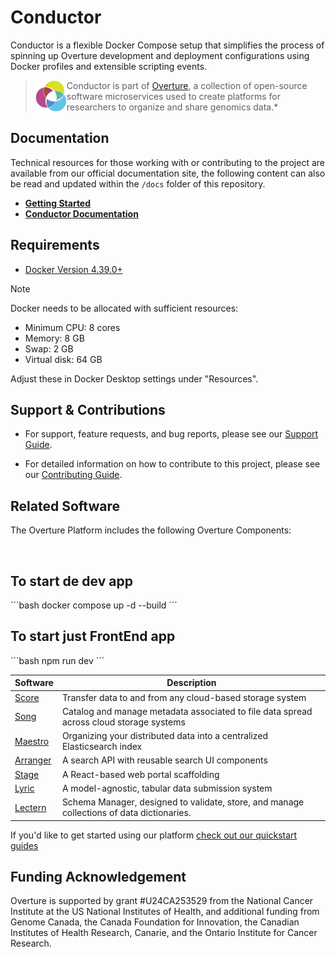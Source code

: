 # Conductor

Conductor is a flexible Docker Compose setup that simplifies the process of spinning up Overture development and deployment configurations using Docker profiles and extensible scripting events.

> <div>
> <img align="left" src="ov-logo.png" height="50"/>
> </div>
>
> Conductor is part of [Overture](https://www.overture.bio/), a collection of open-source software microservices used to create platforms for researchers to organize and share genomics data.\*

## Documentation

Technical resources for those working with or contributing to the project are available from our official documentation site, the following content can also be read and updated within the `/docs` folder of this repository.

- **[Getting Started](https://docs.overture.bio/guides/getting-started#overture-platform-quick-start)**
- **[Conductor Documentation](https://docs.overture.bio/docs/other-software/conductor/)**

## Requirements

- [Docker Version 4.39.0+](https://www.docker.com/products/docker-desktop/)

> [!NOTE]
> Docker needs to be allocated with sufficient resources:
>
> - Minimum CPU: 8 cores
> - Memory: 8 GB
> - Swap: 2 GB
> - Virtual disk: 64 GB
>
> Adjust these in Docker Desktop settings under "Resources".

## Support & Contributions

- For support, feature requests, and bug reports, please see our [Support Guide](https://docs.overture.bio/community/support).

- For detailed information on how to contribute to this project, please see our [Contributing Guide](https://docs.overture.bio/docs/contribution).

## Related Software

The Overture Platform includes the following Overture Components:

</br>

## To start de dev app
´´´bash
docker compose up -d --build
´´´

## To start just FrontEnd app
´´´bash
npm run dev 
´´´

| Software                                                | Description                                                                               |
| ------------------------------------------------------- | ----------------------------------------------------------------------------------------- |
| [Score](https://github.com/overture-stack/score/)       | Transfer data to and from any cloud-based storage system                                  |
| [Song](https://github.com/overture-stack/song/)         | Catalog and manage metadata associated to file data spread across cloud storage systems   |
| [Maestro](https://github.com/overture-stack/maestro/)   | Organizing your distributed data into a centralized Elasticsearch index                   |
| [Arranger](https://github.com/overture-stack/arranger/) | A search API with reusable search UI components                                           |
| [Stage](https://github.com/overture-stack/stage)        | A React-based web portal scaffolding                                                      |
| [Lyric](https://github.com/overture-stack/lyric)        | A model-agnostic, tabular data submission system                                          |
| [Lectern](https://github.com/overture-stack/lectern)    | Schema Manager, designed to validate, store, and manage collections of data dictionaries. |

If you'd like to get started using our platform [check out our quickstart guides](https://docs.overture.bio/guides/getting-started)

## Funding Acknowledgement

Overture is supported by grant #U24CA253529 from the National Cancer Institute at the US National Institutes of Health, and additional funding from Genome Canada, the Canada Foundation for Innovation, the Canadian Institutes of Health Research, Canarie, and the Ontario Institute for Cancer Research.
